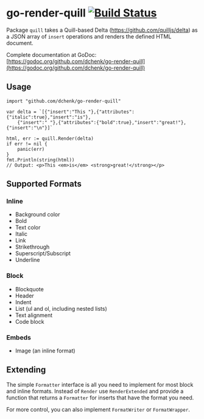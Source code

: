 # go-render-quill [![Build Status](https://travis-ci.org/dchenk/go-render-quill.svg?branch=master)](https://travis-ci.org/dchenk/go-render-quill)

Package `quill` takes a Quill-based Delta (https://github.com/quilljs/delta) as a JSON array of `insert` operations
and renders the defined HTML document.

Complete documentation at GoDoc: [https://godoc.org/github.com/dchenk/go-render-quill](https://godoc.org/github.com/dchenk/go-render-quill)

## Usage

```
import "github.com/dchenk/go-render-quill"

var delta = `[{"insert":"This "},{"attributes":{"italic":true},"insert":"is"},
    {"insert":" "},{"attributes":{"bold":true},"insert":"great!"},{"insert":"\n"}]`

html, err := quill.Render(delta)
if err != nil {
	panic(err)
}
fmt.Println(string(html))
// Output: <p>This <em>is</em> <strong>great!</strong></p>
```

## Supported Formats

### Inline
 - Background color
 - Bold
 - Text color
 - Italic
 - Link
 - Strikethrough
 - Superscript/Subscript
 - Underline

### Block
 - Blockquote
 - Header
 - Indent
 - List (ul and ol, including nested lists)
 - Text alignment
 - Code block

### Embeds
 - Image (an inline format)

## Extending

The simple `Formatter` interface is all you need to implement for most block and inline formats. Instead of `Render` use `RenderExtended`
and provide a function that returns a `Formatter` for inserts that have the format you need.

For more control, you can also implement `FormatWriter` or `FormatWrapper`.
